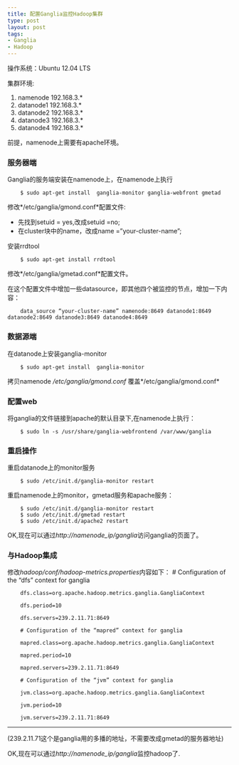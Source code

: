 ```yaml
--- 
title: 配置Ganglia监控Hadoop集群
type: post
layout: post
tags: 
- Ganglia
- Hadoop
---
```


操作系统：Ubuntu 12.04 LTS

集群环境:

1. namenode 192.168.3.*
1. datanode1 192.168.3.*
1. datanode2 192.168.3.*
1. datanode3 192.168.3.*
1. datanode4 192.168.3.*

前提，namenode上需要有apache环境。

### 服务器端

Ganglia的服务端安装在namenode上，在namenode上执行

		$ sudo apt-get install  ganglia-monitor ganglia-webfront gmetad

修改*/etc/ganglia/gmond.conf*配置文件:

+ 先找到setuid = yes,改成setuid =no;
+ 在cluster块中的name，改成name =”your-cluster-name”;

安装rrdtool

		$ sudo apt-get install rrdtool

修改*/etc/ganglia/gmetad.conf*配置文件。

在这个配置文件中增加一些datasource，即其他四个被监控的节点，增加一下内容：

		data_source “your-cluster-name” namenode:8649 datanode1:8649 datanode2:8649 datanode3:8649 datanode4:8649

### 数据源端
在datanode上安装ganglia-monitor

		$ sudo apt-get install  ganglia-monitor
拷贝namenode */etc/ganglia/gmond.conf* 覆盖*/etc/ganglia/gmond.conf*

### 配置web

将ganglia的文件链接到apache的默认目录下,在namenode上执行：

		$ sudo ln -s /usr/share/ganglia-webfrontend /var/www/ganglia

### 重启操作

重启datanode上的monitor服务

		$ sudo /etc/init.d/ganglia-monitor restart

重启namenode上的monitor，gmetad服务和apache服务：

		$ sudo /etc/init.d/ganglia-monitor restart
		$ sudo /etc/init.d/gmetad restart
		$ sudo /etc/init.d/apache2 restart

OK,现在可以通过*http://namenode_ip/ganglia*访问ganglia的页面了。

### 与Hadoop集成

修改*hadoop/conf/hadoop-metrics.properties*内容如下：
		# Configuration of the “dfs” context for ganglia

		dfs.class=org.apache.hadoop.metrics.ganglia.GangliaContext

		dfs.period=10

		dfs.servers=239.2.11.71:8649

		# Configuration of the “mapred” context for ganglia

		mapred.class=org.apache.hadoop.metrics.ganglia.GangliaContext

		mapred.period=10
		
		mapred.servers=239.2.11.71:8649

		# Configuration of the “jvm” context for ganglia

		jvm.class=org.apache.hadoop.metrics.ganglia.GangliaContext

		jvm.period=10

		jvm.servers=239.2.11.71:8649

----

(239.2.11.71这个是ganglia用的多播的地址，不需要改成gmetad的服务器地址)

OK,现在可以通过*http://namenode_ip/ganglia*监控hadoop了.


